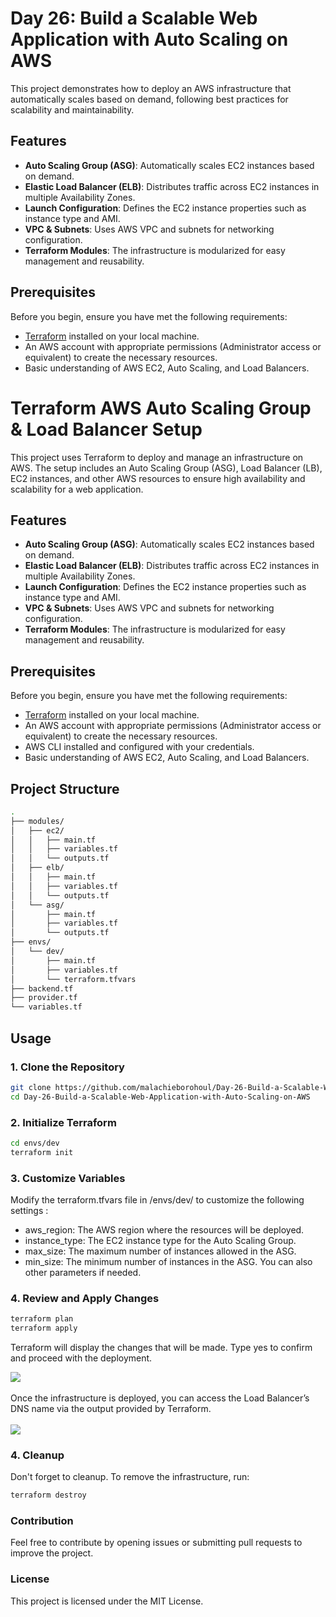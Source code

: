 # Day 26: Build a Scalable Web Application with Auto Scaling on AWS

This project demonstrates how to deploy  an AWS infrastructure that automatically scales based on demand, following best practices for scalability and maintainability.

## Features

- **Auto Scaling Group (ASG)**: Automatically scales EC2 instances based on demand.
- **Elastic Load Balancer (ELB)**: Distributes traffic across EC2 instances in multiple Availability Zones.
- **Launch Configuration**: Defines the EC2 instance properties such as instance type and AMI.
- **VPC & Subnets**: Uses AWS VPC and subnets for networking configuration.
- **Terraform Modules**: The infrastructure is modularized for easy management and reusability.


## Prerequisites

Before you begin, ensure you have met the following requirements:

- [Terraform](https://www.terraform.io/downloads.html) installed on your local machine.
- An AWS account with appropriate permissions (Administrator access or equivalent) to create the necessary resources.
- Basic understanding of AWS EC2, Auto Scaling, and Load Balancers.

# Terraform AWS Auto Scaling Group & Load Balancer Setup

This project uses Terraform to deploy and manage an infrastructure on AWS. The setup includes an Auto Scaling Group (ASG), Load Balancer (LB), EC2 instances, and other AWS resources to ensure high availability and scalability for a web application.

## Features

- **Auto Scaling Group (ASG)**: Automatically scales EC2 instances based on demand.
- **Elastic Load Balancer (ELB)**: Distributes traffic across EC2 instances in multiple Availability Zones.
- **Launch Configuration**: Defines the EC2 instance properties such as instance type and AMI.
- **VPC & Subnets**: Uses AWS VPC and subnets for networking configuration.
- **Terraform Modules**: The infrastructure is modularized for easy management and reusability.

## Prerequisites

Before you begin, ensure you have met the following requirements:

- [Terraform](https://www.terraform.io/downloads.html) installed on your local machine.
- An AWS account with appropriate permissions (Administrator access or equivalent) to create the necessary resources.
- AWS CLI installed and configured with your credentials.
- Basic understanding of AWS EC2, Auto Scaling, and Load Balancers.

## Project Structure

```bash
.
├── modules/
│   ├── ec2/
│   │   ├── main.tf
│   │   ├── variables.tf
│   │   └── outputs.tf
│   ├── elb/
│   │   ├── main.tf
│   │   ├── variables.tf
│   │   └── outputs.tf
│   └── asg/
│       ├── main.tf
│       ├── variables.tf
│       └── outputs.tf
├── envs/
│   └── dev/
│       ├── main.tf
│       ├── variables.tf
│       └── terraform.tfvars
├── backend.tf
├── provider.tf
└── variables.tf
```


## Usage

### 1. Clone the Repository

```bash
git clone https://github.com/malachieborohoul/Day-26-Build-a-Scalable-Web-Application-with-Auto-Scaling-on-AWS
cd Day-26-Build-a-Scalable-Web-Application-with-Auto-Scaling-on-AWS
```
### 2. Initialize Terraform
```bash
cd envs/dev
terraform init
```


### 3. Customize Variables
Modify the terraform.tfvars file in /envs/dev/ to customize the following settings :

* aws_region: The AWS region where the resources will be deployed.
* instance_type: The EC2 instance type for the Auto Scaling Group.
* max_size: The maximum number of instances allowed in the ASG.
* min_size: The minimum number of instances in the ASG.
You can also  other parameters if needed.

### 4.  Review and Apply Changes
```bash
terraform plan
terraform apply
```
Terraform will display the changes that will be made. Type yes to confirm and proceed with the deployment.

<img src="/assets/yes.png" >
<br>
<br>
Once the infrastructure is deployed, you can access the Load Balancer’s DNS name via the output provided by Terraform.
<br>
<br>
<img src="/assets/output.png" >

### 4.  Cleanup
Don't forget to cleanup. To remove the infrastructure, run:
```bash
terraform destroy
```

### Contribution
Feel free to contribute by opening issues or submitting pull requests to improve the project.

### License
This project is licensed under the MIT License.
